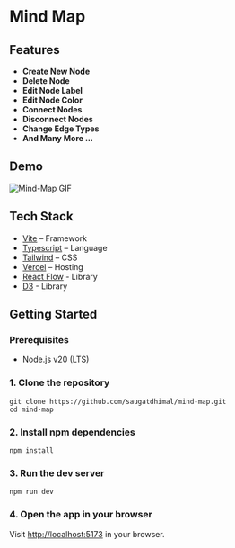# Mind Map

## Features

- **Create New Node**
- **Delete Node**
- **Edit Node Label**
- **Edit Node Color**
- **Connect Nodes**
- **Disconnect Nodes**
- **Change Edge Types**
- **And Many More ...**

## Demo

![Mind-Map GIF](https://github.com/saugatdhimal/gifs/blob/main/mindmap.gif)

## Tech Stack

- [Vite](https://nextjs.org/) – Framework
- [Typescript](https://www.typescriptlang.org/) – Language
- [Tailwind](https://tailwindcss.com/) – CSS
- [Vercel](https://vercel.com/) – Hosting
- [React Flow](https://reactflow.dev/) - Library
- [D3](https://d3js.org/) - Library

## Getting Started

### Prerequisites

- Node.js v20 (LTS)

### 1. Clone the repository

```shell
git clone https://github.com/saugatdhimal/mind-map.git
cd mind-map
```

### 2. Install npm dependencies

```shell
npm install
```

### 3. Run the dev server

```shell
npm run dev
```

### 4. Open the app in your browser

Visit [http://localhost:5173](http://localhost:5173) in your browser.
